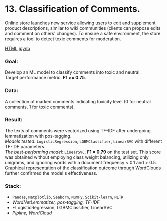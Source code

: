# 13. Classification of Comments.
Online store launches new service allowing users to edit and supplement product descriptions, similar to wiki communities (clients can propose edits and comment on others' changes). To ensure a safe environment, the store requires a tool to detect toxic comments for moderation.

[HTML](13_toxic-comments.html)   [ipynb](13_toxic-comments.ipynb)

### Goal: 
Develop an ML model to classify comments into toxic and neutral.<br>
Target performance metric: **F1 >= 0.75**.
### Data: 
A collection of marked comments indicating toxicity level (0 for neutral comments, 1 for toxic comments).
### Result:
The texts of comments were vectorized using TF-IDF after undergoing lemmatization with pos-tagging.<br> 
*Models tested*: `LogisticRegression`, `LGBMClassifier`, `LinearSVC` with different TF-IDF parameters.<br>
*The best-performing model*: `LinearSVC`, **F1 = 0.79** on the test set. This score was obtained without employing class weight balancing, utilizing only unigrams, and ignoring words with a document frequency < 0.1 and > 0.5.<br> 
Graphical representation of the classification outcome through WordClouds further confirmed the model's effectiveness.
### Stack: 
- `Pandas`, `Matplotlib`, `Seaborn`, `NumPy`, `Scikit-learn`, `NLTK`
-  *WordNetLemmatizer, pos-tagging, TF-IDF*
-  *LogisticRegression, LGBMClassifier, LinearSVC
-  *Pipline, WordCloud*
